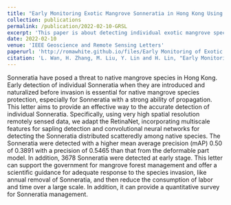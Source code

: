 ```yaml
---
title: "Early Monitoring Exotic Mangrove Sonneratia in Hong Kong Using Deep Convolutional Network at Half Meter Resolution"
collection: publications
permalink: /publication/2022-02-10-GRSL
excerpt: 'This paper is about detecting individual exotic mangrove species - Sonneratia (SA & SC) in Mai Po.'
date: 2022-02-10
venue: 'IEEE Geoscience and Remote Sensing Letters'
paperurl: 'http://romawhite.github.io/files/Early Monitoring of Exotic Mangrove Sonneratia in HK Using DCNN at Half Meter Resolution.pdf'
citation: 'L. Wan, H. Zhang, M. Liu, Y. Lin and H. Lin, "Early Monitoring of Exotic Mangrove Sonneratia in Hong Kong Using Deep Convolutional Network at Half-Meter Resolution," in IEEE Geoscience and Remote Sensing Letters, vol. 18, no. 2, pp. 203-207, Feb. 2021, doi: 10.1109/LGRS.2020.2969522. '
---
```


Sonneratia have posed a threat to native mangrove species in Hong Kong. Early detection of individual Sonneratia when they are introduced and naturalized before invasion is essential for native mangrove species protection, especially for Sonneratia with a strong ability of propagation. This letter aims to provide an effective way to the accurate detection of individual Sonneratia. Specifically, using very high spatial resolution remotely sensed data, we adapt the RetinaNet, incorporating multiscale features for sapling detection and convolutional neural networks for detecting the Sonneratia distributed scatteredly among native species. The Sonneratia were detected with a higher mean average precision (mAP) 0.50 of 0.3891 with a precision of 0.5465 than that from the deformable part model. In addition, 3678 Sonneratia were detected at early stage. This letter can support the government for mangrove forest management and offer a scientific guidance for adequate response to the species invasion, like annual removal of Sonneratia, and then reduce the consumption of labor and time over a large scale. In addition, it can provide a quantitative survey for Sonneratia management.
